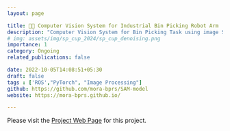 ```yaml
---
layout: page

title: 🤖🦾 Computer Vision System for Industrial Bin Picking Robot Arm 
description: "Computer Vision System for Bin Picking Task using image Segmentation models such as SAM, DeepLab, Unet, Segnet and attempt to implement in an industrial robot arm using ROS"
# img: assets/img/sp_cup_2024/sp_cup_denoising.png
importance: 1
category: Ongoing
related_publications: false

date: 2022-10-05T14:08:51+05:30
draft: false
tags : ['ROS',"PyTorch", "Image Processing"]
github: https://github.com/mora-bprs/SAM-model
website: https://mora-bprs.github.io/

---
```

Please visit the [Project Web Page](https://mora-bprs.github.io/) for this project. 